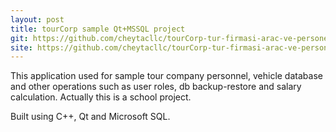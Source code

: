 ```yaml
---
layout: post
title: tourCorp sample Qt+MSSQL project
git: https://github.com/cheytacllc/tourCorp-tur-firmasi-arac-ve-personel-db-ornek-app-
site: https://github.com/cheytacllc/tourCorp-tur-firmasi-arac-ve-personel-db-ornek-app-
---
```


This application used for sample tour company personnel, vehicle database and other operations such as user roles, db backup-restore and salary calculation. Actually this is a school project.

Built using C++, Qt and Microsoft SQL.

